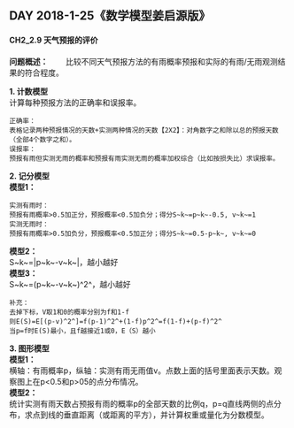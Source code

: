 ## DAY 2018-1-25《数学模型姜启源版》
#### CH2_2.9 天气预报的评价
**问题概述：**
&emsp;&emsp;比较不同天气预报方法的有雨概率预报和实际的有雨/无雨观测结果的符合程度。

**1. 计数模型**  
计算每种预报方法的正确率和误报率。

	正确率：
	表格记录两种预报情况的天数+实测两种情况的天数【2X2】：对角数字之和除以总的预报天数（全部4个数字之和）。
	误报率：
	预报有雨但实测无雨的概率和预报有雨实测无雨的概率加权综合（比如按损失比）求误报率。

**2. 记分模型**  
**模型1：**  

	实测有雨时：
	预报有雨概率>0.5加正分，预报概率<0.5加负分；得分S~k~=p~k~-0.5, v~k~=1
	实测无雨时：
	预报有雨概率>0.5加负分，预报概率<0.5加正分；得分S~k~=0.5-p~k~, v~k~=0
**模型2：**  
S~k~=|p~k~-v~k~|，越小越好  
**模型3：**   
S~k~=(p~k~-v~k~)^2^，越小越好

	补充：
	去掉下标，V取1和0的概率分别为f和1-f
	则E(S)=E[(p-v)^2^]=f(p-1)^2^+(1-f)p^2^=f(1-f)+(p-f)^2^
	当p=f时E(S)最小，且f越接近1或0，E（S）越小

**3. 图形模型**  
**模型1：**  
横轴：有雨概率p，纵轴：实测有雨无雨值v。点数上面的括号里面表示天数。观察图上在p<0.5和p>05的点分布情况。  
**模型2：**  
统计实测有雨天数占预报有雨的概率p的全部天数的比例q，p=q直线两侧的点分布，求点到线的垂直距离（或距离的平方），并计算权重或量化为分数模型。

